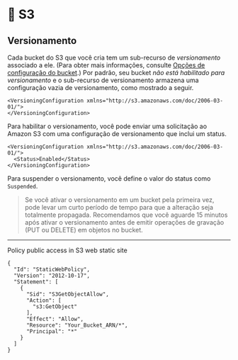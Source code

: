 # 🕋 S3

## Versionamento

Cada bucket do S3 que você cria tem um sub-recurso de *versionamento* associado a ele. (Para obter mais informações, consulte [Opções de configuração do bucket](https://docs.aws.amazon.com/pt_br/pt_br/AmazonS3/latest/userguide/UsingBucket.html#bucket-config-options-intro).) Por padrão, seu bucket *não está habilitado para versionamento* e o sub-recurso de versionamento armazena uma configuração vazia de versionamento, como mostrado a seguir.

```
<VersioningConfiguration xmlns="http://s3.amazonaws.com/doc/2006-03-01/"> 
</VersioningConfiguration>
```

Para habilitar o versionamento, você pode enviar uma solicitação ao Amazon S3 com uma configuração de versionamento que inclui um status.

```
<VersioningConfiguration xmlns="http://s3.amazonaws.com/doc/2006-03-01/"> 
  <Status>Enabled</Status> 
</VersioningConfiguration>
```

Para suspender o versionamento, você define o valor do status como `Suspended`.

>  Se você ativar o versionamento em um bucket pela primeira vez, pode levar um curto período de tempo para que a alteração seja totalmente propagada. Recomendamos que você aguarde 15 minutos após ativar o versionamento antes de emitir operações de gravação (PUT ou DELETE) em objetos no bucket.

---

Policy public access in S3 web static site

```
{
  "Id": "StaticWebPolicy",
  "Version": "2012-10-17",
  "Statement": [
    {
      "Sid": "S3GetObjectAllow",
      "Action": [
        "s3:GetObject"
      ],
      "Effect": "Allow",
      "Resource": "Your_Bucket_ARN/*",
      "Principal": "*"
    }
  ]
}
```

